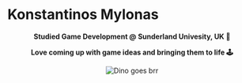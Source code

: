 <h1> Konstantinos Mylonas </h1>


<p align="center"><b> <a> Studied Game Development @ Sunderland Univesity, UK 🌟 </a></b></p>
<p align="center"><b> <a> Love coming up with game ideas and bringing them to life 🕹 </a></b></p>
  


<p width ="200px" align="center">
  <img  src="https://storage.googleapis.com/gweb-uniblog-publish-prod/original_images/Dino_non-birthday_version.gif" alt="Dino goes brr" />
</p>

